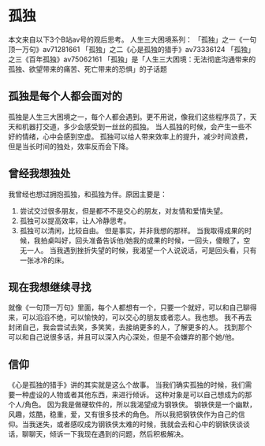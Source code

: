# 孤独

本文来自以下3个B站av号的观后思考。
人生三大困境系列：
「孤独」之一《一句顶一万句》av71281661
「孤独」之二《心是孤独的猎手》av73336124
「孤独」之三《百年孤独》av75062161
「孤独」是「人生三大困境：无法彻底沟通带来的孤独、欲望带来的痛苦、死亡带来的恐惧」的子话题

## 孤独是每个人都会面对的

孤独是人生三大困境之一，每个人都会遇到。更不用说，像我们这些程序员了，天天和机器打交道，多少会感受到一丝丝的孤独。
当人孤独的时候，会产生一些不好的情绪，心中会感到空虚。
孤独可以给人带来效率上的提升，减少时间浪费，但是当长时间的独处，效率反而会下降。

## 曾经我想独处

我曾经也想过拥抱孤独，和孤独为伴。原因主要是：
1. 尝试交过很多朋友，但是都不不是交心的朋友，对友情和爱情失望。
1. 孤独可以提高效率，让人冷静思考。
1. 孤独可以清闲，比较自由。
但是事实，并非我想的那样。
当我取得成果的时候，我拍桌叫好，回头准备告诉他/她我的成果的时候，一回头，傻眼了，空无一人。
当我遇到挫折失望的时候，我渴望一个人说说话，可是回头看，只有一张冰冷的床。

## 现在我想继续寻找

就像《一句顶一万句》里面，每个人都想有一个，只要一个就好，可以和自己聊得来，可以滔滔不绝，可以愉快的，可以交心的朋友或者恋人。我也想。
我不再去封闭自己，我会尝试去笑，多笑笑，去接纳更多的人，了解更多的人。
找到那个可以和自己说很多话，并且可以深入内心深处，但是不会嫌弃的那个她/他。

## 信仰

《心是孤独的猎手》讲的其实就是这么个故事。
当我们确实孤独的时候，我们需要一种虚设的人物或者其他东西，来进行倾诉。
这种对象是可以自己想成为的那个人/角色。
因为我是做硬软件的，所以我渴望成为钢铁侠。
钢铁侠是一个幽默，风趣，炫酷，稳重，爱，又有很多技术的角色。
所以我把钢铁侠作为自己的信仰。当我迷失，或者感叹成为钢铁侠太难的时候，我就会去和心中的钢铁侠谈谈话，聊聊天，倾诉一下我现在遇到的问题，然后积极解决。
